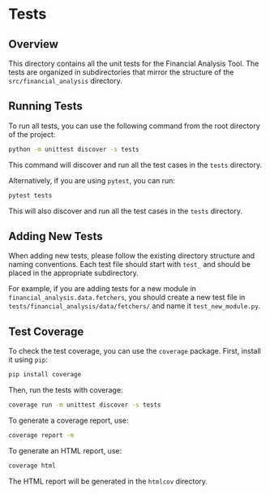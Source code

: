 # Tests

## Overview

This directory contains all the unit tests for the Financial Analysis Tool. The tests are organized in subdirectories that mirror the structure of the `src/financial_analysis` directory.


## Running Tests

To run all tests, you can use the following command from the root directory of the project:

```bash
python -m unittest discover -s tests
```

This command will discover and run all the test cases in the `tests` directory.

Alternatively, if you are using `pytest`, you can run:

```bash
pytest tests
```

This will also discover and run all the test cases in the `tests` directory.

## Adding New Tests

When adding new tests, please follow the existing directory structure and naming conventions. Each test file should start with `test_` and should be placed in the appropriate subdirectory.

For example, if you are adding tests for a new module in `financial_analysis.data.fetchers`, you should create a new test file in `tests/financial_analysis/data/fetchers/` and name it `test_new_module.py`.

## Test Coverage

To check the test coverage, you can use the `coverage` package. First, install it using `pip`:

```bash
pip install coverage
```

Then, run the tests with coverage:

```bash
coverage run -m unittest discover -s tests
```

To generate a coverage report, use:

```bash
coverage report -m
```

To generate an HTML report, use:

```bash
coverage html
```

The HTML report will be generated in the `htmlcov` directory.
